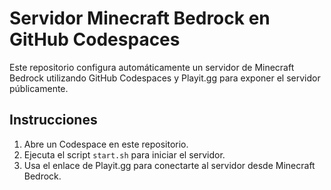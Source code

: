 # Servidor Minecraft Bedrock en GitHub Codespaces

Este repositorio configura automáticamente un servidor de Minecraft Bedrock utilizando GitHub Codespaces y Playit.gg para exponer el servidor públicamente.

## Instrucciones
1. Abre un Codespace en este repositorio.
2. Ejecuta el script `start.sh` para iniciar el servidor.
3. Usa el enlace de Playit.gg para conectarte al servidor desde Minecraft Bedrock.
